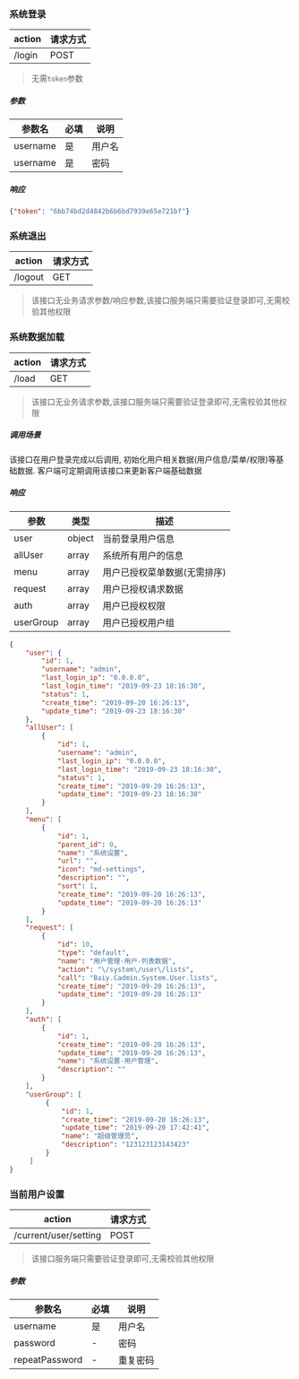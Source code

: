 ### 系统登录

| action | 请求方式 |
| --- | --- |
| /login | POST |

> 无需`token`参数
 
##### 参数

| 参数名 | 必填 | 说明 |
| --- | --- | --- |
| username | 是 |  用户名 | 
| username | 是 |  密码 | 

##### 响应

```json
{"token": "6bb74bd2d4842b6b6bd7939e65e721bf"}
```

### 系统退出

| action | 请求方式 |
| --- | --- |
| /logout | GET |

> 该接口无业务请求参数/响应参数,该接口服务端只需要验证登录即可,无需校验其他权限

### 系统数据加载

| action | 请求方式 |
| --- | --- |
| /load | GET |

> 该接口无业务请求参数,该接口服务端只需要验证登录即可,无需校验其他权限

##### 调用场景
该接口在用户登录完成以后调用, 初始化用户相关数据(用户信息/菜单/权限)等基础数据. 客户端可定期调用该接口来更新客户端基础数据

##### 响应

| 参数 | 类型|描述 |
| --- | --- | --- |
| user |object| 当前登录用户信息 |
| allUser| array | 系统所有用户的信息 |
| menu | array|用户已授权菜单数据(无需排序) |
| request| array | 用户已授权请求数据 |
| auth| array | 用户已授权权限 |
| userGroup| array | 用户已授权用户组 |

```json
{
    "user": {
        "id": 1,
        "username": "admin",
        "last_login_ip": "0.0.0.0",
        "last_login_time": "2019-09-23 18:16:30",
        "status": 1,
        "create_time": "2019-09-20 16:26:13",
        "update_time": "2019-09-23 18:16:30"
    },
    "allUser": [
        {
            "id": 1,
            "username": "admin",
            "last_login_ip": "0.0.0.0",
            "last_login_time": "2019-09-23 18:16:30",
            "status": 1,
            "create_time": "2019-09-20 16:26:13",
            "update_time": "2019-09-23 18:16:30"
        }
    ],
    "menu": [
        {
            "id": 1,
            "parent_id": 0,
            "name": "系统设置",
            "url": "",
            "icon": "md-settings",
            "description": "",
            "sort": 1,
            "create_time": "2019-09-20 16:26:13",
            "update_time": "2019-09-20 16:26:13"
        }
    ],
    "request": [
        {
            "id": 10,
            "type": "default",
            "name": "用户管理-用户-列表数据",
            "action": "\/system\/user\/lists",
            "call": "Baiy.Cadmin.System.User.lists",
            "create_time": "2019-09-20 16:26:13",
            "update_time": "2019-09-20 16:26:13"
        }
    ],
    "auth": [
        {
            "id": 1,
            "create_time": "2019-09-20 16:26:13",
            "update_time": "2019-09-20 16:26:13",
            "name": "系统设置-用户管理",
            "description": ""
        }
    ],
    "userGroup": [
         {
             "id": 1,
             "create_time": "2019-09-20 16:26:13",
             "update_time": "2019-09-20 17:42:41",
             "name": "超级管理员",
             "description": "123123123143423"
         }
     ]
}
```

### 当前用户设置

| action | 请求方式 |
| --- | --- |
| /current/user/setting | POST |

> 该接口服务端只需要验证登录即可,无需校验其他权限

##### 参数

| 参数名 | 必填 | 说明 |
| --- | --- | --- |
| username | 是 |  用户名 | 
| password | - |  密码 | 
| repeatPassword | - |  重复密码 |



